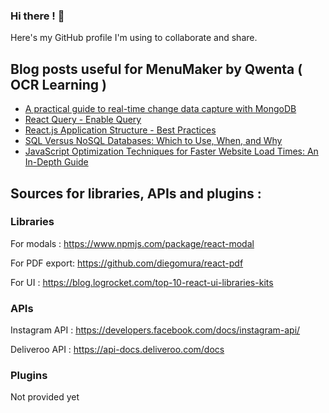 ### Hi there ! 👋

Here's my GitHub profile I'm using to collaborate and share.

<!--
**AnthonyGodart/AnthonyGodart** is a ✨ _special_ ✨ repository because its `README.md` (this file) appears on your GitHub profile.

Here are some ideas to get you started:

- 🔭 I’m currently working on ...
- 🌱 I’m currently learning ...
- 👯 I’m looking to collaborate on ...
- 🤔 I’m looking for help with ...
- 💬 Ask me about ...
- 📫 How to reach me: ...
- 😄 Pronouns: ...
- ⚡ Fun fact: ...
-->

## Blog posts useful for MenuMaker by Qwenta ( OCR Learning )
<!-- BLOG-POST-LIST:START -->
- [A practical guide to real-time change data capture with MongoDB](https://app.daily.dev/posts/owZGU34vj?utm_source=rss&utm_medium=bookmarks&utm_campaign=dxCKodVBquaHOKMLkIGxy)
- [React Query - Enable Query](https://app.daily.dev/posts/2UATM9OMe?utm_source=rss&utm_medium=bookmarks&utm_campaign=dxCKodVBquaHOKMLkIGxy)
- [React.js Application Structure - Best Practices](https://app.daily.dev/posts/uJ1bbQI1N?utm_source=rss&utm_medium=bookmarks&utm_campaign=dxCKodVBquaHOKMLkIGxy)
- [SQL Versus NoSQL Databases: Which to Use, When, and Why](https://app.daily.dev/posts/im6Siz5eT?utm_source=rss&utm_medium=bookmarks&utm_campaign=dxCKodVBquaHOKMLkIGxy)
- [JavaScript Optimization Techniques for Faster Website Load Times: An In-Depth Guide](https://app.daily.dev/posts/Xw4kibVmG?utm_source=rss&utm_medium=bookmarks&utm_campaign=dxCKodVBquaHOKMLkIGxy)
<!-- BLOG-POST-LIST:END -->

## Sources for libraries, APIs and plugins :
### Libraries
For modals :
https://www.npmjs.com/package/react-modal

For PDF export:
https://github.com/diegomura/react-pdf

For UI :
https://blog.logrocket.com/top-10-react-ui-libraries-kits

### APIs
Instagram API :
https://developers.facebook.com/docs/instagram-api/

Deliveroo API :
https://api-docs.deliveroo.com/docs

### Plugins
Not provided yet
